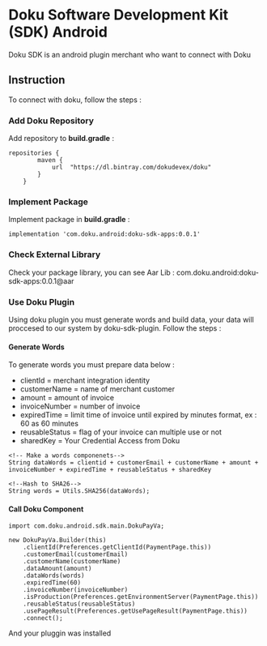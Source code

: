 # Doku Software Development Kit (SDK) Android

Doku SDK is an android plugin merchant who want to connect with Doku

## Instruction
To connect with doku, follow the steps : 

### Add Doku Repository
Add repository to **build.gradle** :
```
repositories {
        maven {
            url  "https://dl.bintray.com/dokudevex/doku"
        }
    }
```
### Implement Package
Implement package in **build.gradle** :
```
implementation 'com.doku.android:doku-sdk-apps:0.0.1'
```

### Check External Library
Check your package library, you can see Aar Lib : 
com.doku.android:doku-sdk-apps:0.0.1@aar

### Use Doku Plugin
Using doku plugin you must generate words and build data, your data will proccesed to our system by doku-sdk-plugin. Follow the steps : 
#### Generate Words
To generate words you must prepare data below :
* clientId = merchant integration identity
* customerName = name of merchant customer
* amount = amount of invoice
* invoiceNumber = number of invoice
* expiredTime = limit time of invoice until expired by minutes format, ex : 60 as 60 minutes
* reusableStatus = flag of your invoice can multiple use or not
* sharedKey = Your Credential Access from Doku

```
<!-- Make a words componenets-->
String dataWords = clientid + customerEmail + customerName + amount + invoiceNumber + expiredTime + reusableStatus + sharedKey

<!--Hash to SHA26-->
String words = Utils.SHA256(dataWords);
```

#### Call Doku Component

```
import com.doku.android.sdk.main.DokuPayVa;

new DokuPayVa.Builder(this)
	.clientId(Preferences.getClientId(PaymentPage.this))
    .customerEmail(customerEmail)
    .customerName(customerName)
    .dataAmount(amount)
    .dataWords(words)
    .expiredTime(60)
    .invoiceNumber(invoiceNumber)
    .isProduction(Preferences.getEnvironmentServer(PaymentPage.this))
    .reusableStatus(reusableStatus)
    .usePageResult(Preferences.getUsePageResult(PaymentPage.this))
    .connect();
```

And your pluggin was installed
